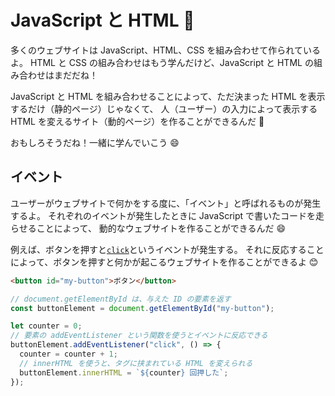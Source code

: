 # JavaScript と HTML 🧐

多くのウェブサイトは JavaScript、HTML、CSS を組み合わせて作られているよ。
HTML と CSS の組み合わせはもう学んだけど、JavaScript と HTML の組み合わせはまだだね！

JavaScript と HTML を組み合わせることによって、ただ決まった HTML を表示するだけ（静的ページ）じゃなくて、
人（ユーザー）の入力によって表示する HTML を変えるサイト（動的ページ）を作ることができるんだ 🤯

おもしろそうだね！一緒に学んでいこう 😄

## イベント

ユーザーがウェブサイトで何かをする度に、「イベント」と呼ばれるものが発生するよ。
それぞれのイベントが発生したときに JavaScript で書いたコードを走らせることによって、
動的なウェブサイトを作ることができるんだ 😄

例えば、ボタンを押すと[`click`](https://developer.mozilla.org/ja/docs/Web/API/Element/click_event)というイベントが発生する。
それに反応することによって、ボタンを押すと何かが起こるウェブサイトを作ることができるよ 😊

```html
<button id="my-button">ボタン</button>
```

```javascript
// document.getElementById は、与えた ID の要素を返す
const buttonElement = document.getElementById("my-button");

let counter = 0;
// 要素の addEventListener という関数を使うとイベントに反応できる
buttonElement.addEventListener("click", () => {
  counter = counter + 1;
  // innerHTML を使うと、タグに挟まれている HTML を変えられる
  buttonElement.innerHTML = `${counter} 回押した`;
});
```
